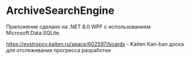 # ArchiveSearchEngine

Приложение сделано на .NET 8.0 WPF с использованием Microsoft.Data.SQLite.

https://evstropov.kaiten.ru/space/602597/boards - Kaiten Kan-ban доска для отслеживания прогресса разработки
